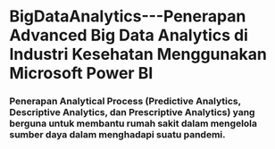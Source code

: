 # BigDataAnalytics---Penerapan Advanced Big Data Analytics di Industri Kesehatan Menggunakan Microsoft Power BI

### Penerapan Analytical Process (Predictive Analytics, Descriptive Analytics, dan Prescriptive Analytics) yang berguna untuk membantu rumah sakit dalam mengelola sumber daya dalam menghadapi suatu pandemi.
